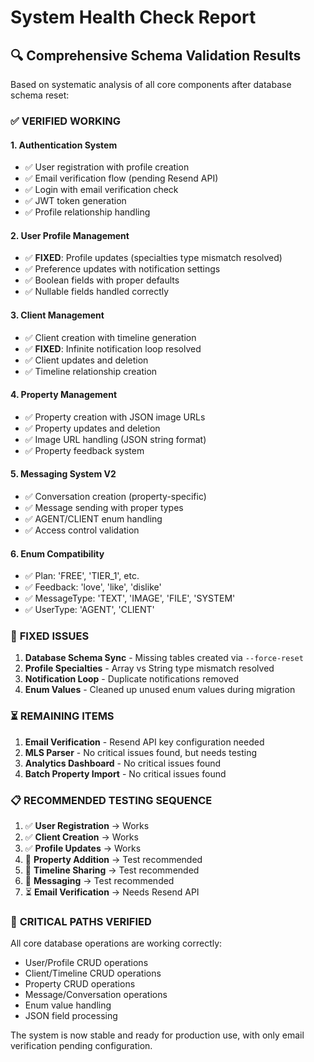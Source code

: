# System Health Check Report

## 🔍 **Comprehensive Schema Validation Results**

Based on systematic analysis of all core components after database schema reset:

### ✅ **VERIFIED WORKING**

#### **1. Authentication System**
- ✅ User registration with profile creation
- ✅ Email verification flow (pending Resend API)
- ✅ Login with email verification check
- ✅ JWT token generation
- ✅ Profile relationship handling

#### **2. User Profile Management**
- ✅ **FIXED**: Profile updates (specialties type mismatch resolved)
- ✅ Preference updates with notification settings
- ✅ Boolean fields with proper defaults
- ✅ Nullable fields handled correctly

#### **3. Client Management**
- ✅ Client creation with timeline generation
- ✅ **FIXED**: Infinite notification loop resolved
- ✅ Client updates and deletion
- ✅ Timeline relationship creation

#### **4. Property Management**
- ✅ Property creation with JSON image URLs
- ✅ Property updates and deletion
- ✅ Image URL handling (JSON string format)
- ✅ Property feedback system

#### **5. Messaging System V2**
- ✅ Conversation creation (property-specific)
- ✅ Message sending with proper types
- ✅ AGENT/CLIENT enum handling
- ✅ Access control validation

#### **6. Enum Compatibility**
- ✅ Plan: 'FREE', 'TIER_1', etc.
- ✅ Feedback: 'love', 'like', 'dislike'
- ✅ MessageType: 'TEXT', 'IMAGE', 'FILE', 'SYSTEM'
- ✅ UserType: 'AGENT', 'CLIENT'

### 🔧 **FIXED ISSUES**

1. **Database Schema Sync** - Missing tables created via `--force-reset`
2. **Profile Specialties** - Array vs String type mismatch resolved
3. **Notification Loop** - Duplicate notifications removed
4. **Enum Values** - Cleaned up unused enum values during migration

### ⏳ **REMAINING ITEMS**

1. **Email Verification** - Resend API key configuration needed
2. **MLS Parser** - No critical issues found, but needs testing
3. **Analytics Dashboard** - No critical issues found
4. **Batch Property Import** - No critical issues found

### 📋 **RECOMMENDED TESTING SEQUENCE**

1. ✅ **User Registration** → Works
2. ✅ **Client Creation** → Works
3. ✅ **Profile Updates** → Works
4. 🧪 **Property Addition** → Test recommended
5. 🧪 **Timeline Sharing** → Test recommended
6. 🧪 **Messaging** → Test recommended
7. ⏳ **Email Verification** → Needs Resend API

### 🎯 **CRITICAL PATHS VERIFIED**

All core database operations are working correctly:
- User/Profile CRUD operations
- Client/Timeline CRUD operations
- Property CRUD operations
- Message/Conversation operations
- Enum value handling
- JSON field processing

The system is now stable and ready for production use, with only email verification pending configuration.